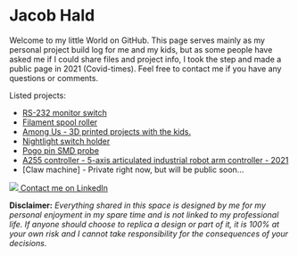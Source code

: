 # Jacob Hald
Welcome to my little World on GitHub. This page serves mainly as my personal project build log for me and my kids, but as some people have asked me if I could share files and project info, I took the step and made a public page in 2021 (Covid-times). Feel free to contact me if you have any questions or comments.    
        
  Listed projects:
  
  * [RS-232 monitor switch](https://haldinc.github.io/RS-232-monitor/)
  * [Filament spool roller](https://haldinc.github.io/Filament%20roller%202021/Filament_roller)
  * [Among Us - 3D printed projects with the kids.](https://haldinc.github.io/AmongUs_2021/AmongUs2021)
  * [Nightlight switch holder](https://haldinc.github.io/SwitchHolder2021/SwitchHolder)
  * [Pogo pin SMD probe](https://haldinc.github.io/PogoPinProbe2021/PogoPinProbe)
  * [A255 controller - 5-axis articulated industrial robot arm controller - 2021](https://haldinc.github.io/CRS-A255-controller/)
  * [Claw machine] - Private right now, but will be public soon...

   
      
  
   
[![](https://i.stack.imgur.com/gVE0j.png) Contact me on LinkedIn](https://www.linkedin.com/in/jacob-hald-b939933)  

**Disclaimer:** *Everything shared in this space is designed by me for my personal enjoyment in my spare time and is not linked to my professional life. If anyone should choose to replica a design or part of it, it is 100% at your own risk and I cannot take responsibility for the consequences of your decisions.*  
  
